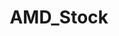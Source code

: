 ---
title: AMD_Stock
crosslinks:
- Amd
- youtubefactsbot
- autotldr
- wallstreetbets
- u_imguralbumbot
- youtubot
- alotabot
- EtherMining
- pcmasterrace
- hardware
- autourbanbot
- amdstock
- europe
- ayymd
- anti_gif_bot
- xkcd
- amd
- FuckTokenBot
- intel
- buildapc
---